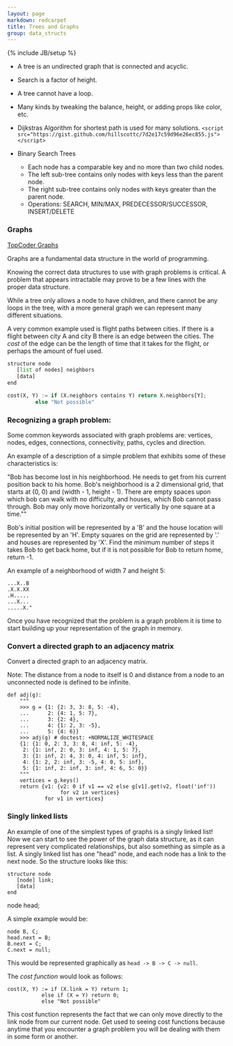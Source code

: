 ```yaml
---
layout: page
markdown: redcarpet
title: Trees and Graphs
group: data_structs
---
```

{% include JB/setup %}

- A tree is an undirected graph that is connected and acyclic.
- Search is a factor of height.

- A tree cannot have a loop.

- Many kinds by tweaking the balance, height, or adding props like color, etc.

- Dijkstras Algorithm for shortest path is used for many solutions.
 `<script src="https://gist.github.com/hillscottc/7d2e17c59d96e26ec855.js"></script>`

- Binary Search Trees
    - Each node has a comparable key and no more than two child nodes.
    - The left sub-tree contains only nodes with keys less than the parent node.
    - The right sub-tree contains only nodes with keys greater than the parent node.
    - Operations: SEARCH, MIN/MAX, PREDECESSOR/SUCCESSOR, INSERT/DELETE


### Graphs

[TopCoder Graphs](http://help.topcoder.com/data-science/competing-in-algorithm-challenges/algorithm-tutorials/introduction-to-graphs-and-their-data-structures-section-1/)

Graphs are a fundamental data structure in the world of programming. 

Knowing the correct data structures to use with graph problems is critical. A problem that appears intractable may prove to be a few lines with the proper data structure.

While a tree only allows a node to have children, and there cannot be any loops in the tree, with a more general graph we can represent many different situations.

A very common example used is flight paths between cities. If there is a flight between city A and city B there is an edge between the cities. The *cost* of the edge can be the length of time that it takes for the flight, or perhaps the amount of fuel used.

```python
structure node
   [list of nodes] neighbors
   [data]
end

cost(X, Y) := if (X.neighbors contains Y) return X.neighbors[Y];
         else "Not possible"
```

### Recognizing a graph problem:

Some common keywords associated with graph problems are: vertices, nodes, edges, connections, connectivity, paths, cycles and direction.

An example of a description of a simple problem that exhibits some of these characteristics is:

"Bob has become lost in his neighborhood. He needs to get from his current position back to his home. Bob's neighborhood is a 2 dimensional grid, that starts at (0, 0) and (width - 1, height - 1). There are empty spaces upon which bob can walk with no difficulty, and houses, which Bob cannot pass through. Bob may only move horizontally or vertically by one square at a time.""

Bob's initial position will be represented by a 'B' and the house location will be represented by an 'H'. Empty squares on the grid are represented by '.' and houses are represented by 'X'. Find the minimum number of steps it takes Bob to get back home, but if it is not possible for Bob to return home, return -1.

An example of a neighborhood of width 7 and height 5:

    ...X..B
    .X.X.XX
    .H.....
    ...X...
    .....X."

Once you have recognized that the problem is a graph problem it is time to start building up your representation of the graph in memory.


### Convert a directed graph to an adjacency matrix

Convert a directed graph to an adjacency matrix.

Note: The distance from a node to itself is 0 and distance from a node to
an unconnected node is defined to be infinite.


    def adj(g):
        """
        >>> g = {1: {2: 3, 3: 8, 5: -4},
        ...      2: {4: 1, 5: 7},
        ...      3: {2: 4},
        ...      4: {1: 2, 3: -5},
        ...      5: {4: 6}}
        >>> adj(g) # doctest: +NORMALIZE_WHITESPACE
        {1: {1: 0, 2: 3, 3: 8, 4: inf, 5: -4},
         2: {1: inf, 2: 0, 3: inf, 4: 1, 5: 7},
         3: {1: inf, 2: 4, 3: 0, 4: inf, 5: inf},
         4: {1: 2, 2: inf, 3: -5, 4: 0, 5: inf},
         5: {1: inf, 2: inf, 3: inf, 4: 6, 5: 0}}
        """
        vertices = g.keys()
        return {v1: {v2: 0 if v1 == v2 else g[v1].get(v2, float('inf'))
                     for v2 in vertices}
                for v1 in vertices}


### Singly linked lists

An example of one of the simplest types of graphs is a singly linked list! Now we can start to see the power of the graph data structure, as it can represent very complicated relationships, but also something as simple as a list.
A singly linked list has one "head" node, and each node has a link to the next node. So the structure looks like this:

    structure node
       [node] link;
       [data]
    end

node head;

A simple example would be:

    node B, C;
    head.next = B;
    B.next = C;
    C.next = null;

This would be represented graphically as `head -> B -> C -> null`.

The *cost function* would look as follows:

    cost(X, Y) := if (X.link = Y) return 1;
               else if (X = Y) return 0;
               else "Not possible"

This cost function represents the fact that we can only move directly to the link node from our current node. 
Get used to seeing cost functions because anytime that you encounter a graph problem you will be dealing with them in some form or another.

